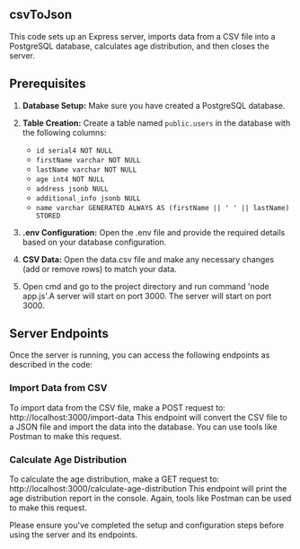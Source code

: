 ## csvToJson
This code sets up an Express server, imports data from a CSV file into a PostgreSQL database, calculates age distribution, and then closes the server.
## Prerequisites
1. **Database Setup:** Make sure you have created a PostgreSQL database.

2. **Table Creation:** Create a table named `public.users` in the database with the following columns:
   - `id serial4 NOT NULL`
   - `firstName varchar NOT NULL`
   - `lastName varchar NOT NULL`
   - `age int4 NOT NULL`
   - `address jsonb NULL`
   - `additional_info jsonb NULL`
   - `name varchar GENERATED ALWAYS AS (firstName || ' ' || lastName) STORED`

3. **.env Configuration:** Open the .env file and provide the required details based on your database configuration.

4. **CSV Data:** Open the data.csv file and make any necessary changes (add or remove rows) to match your data.
5. Open cmd and go to the project directory and run command 'node app.js'.A server will start on port 3000.
The server will start on port 3000.

## Server Endpoints
Once the server is running, you can access the following endpoints as described in the code:

### Import Data from CSV
To import data from the CSV file, make a POST request to: http://localhost:3000/import-data
This endpoint will convert the CSV file to a JSON file and import the data into the database. You can use tools like Postman to make this request.

### Calculate Age Distribution
To calculate the age distribution, make a GET request to: http://localhost:3000/calculate-age-distribution
This endpoint will print the age distribution report in the console. Again, tools like Postman can be used to make this request.

Please ensure you've completed the setup and configuration steps before using the server and its endpoints.
